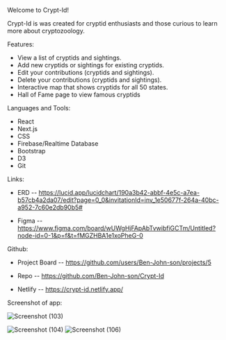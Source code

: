 Welcome to Crypt-Id!

Crypt-Id is was created for cryptid enthusiasts and those curious to learn more about cryptozoology.

Features:
- View a list of cryptids and sightings.
- Add new cryptids or sightings for existing cryptids.
- Edit your contributions (cryptids and sightings).
- Delete your contributions (cryptids and sightings).
- Interactive map that shows cryptids for all 50 states.
- Hall of Fame page to view famous cryptids

Languages and Tools:
- React
- Next.js
- CSS
- Firebase/Realtime Database
- Bootstrap
- D3
- Git


Links:

- ERD -- https://lucid.app/lucidchart/190a3b42-abbf-4e5c-a7ea-b57cb4a2da07/edit?page=0_0&invitationId=inv_1e50677f-264a-40bc-a952-7c60e2db90b5#

- Figma -- https://www.figma.com/board/wUWgHjFApAbTvwibfiGCTm/Untitled?node-id=0-1&p=f&t=fMGZHBA1e1xoPheG-0


Github:
- Project Board -- https://github.com/users/Ben-John-son/projects/5

- Repo -- https://github.com/Ben-John-son/Crypt-Id

- Netlify -- https://crypt-id.netlify.app/


Screenshot of app:


![Screenshot (103)](https://github.com/user-attachments/assets/eef52afb-01ec-4b69-9776-8f5c91eacd61)

![Screenshot (104)](https://github.com/user-attachments/assets/7906cd3d-afb3-4b56-9207-7373ac988c2c)
![Screenshot (106)](https://github.com/user-attachments/assets/199687d6-6cc1-4219-9d56-5c41b1128335)
